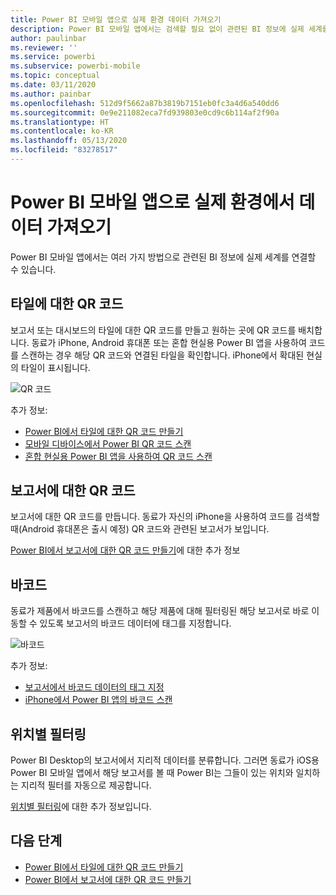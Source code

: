 ```yaml
---
title: Power BI 모바일 앱으로 실제 환경 데이터 가져오기
description: Power BI 모바일 앱에서는 검색할 필요 없이 관련된 BI 정보에 실제 세계를 연결할 수 있습니다.
author: paulinbar
ms.reviewer: ''
ms.service: powerbi
ms.subservice: powerbi-mobile
ms.topic: conceptual
ms.date: 03/11/2020
ms.author: painbar
ms.openlocfilehash: 512d9f5662a87b3819b7151eb0fc3a4d6a540dd6
ms.sourcegitcommit: 0e9e211082eca7fd939803e0cd9c6b114af2f90a
ms.translationtype: HT
ms.contentlocale: ko-KR
ms.lasthandoff: 05/13/2020
ms.locfileid: "83278517"
---
```

# <a name="get-data-from-the-real-world-with-the-power-bi-mobile-apps"></a>Power BI 모바일 앱으로 실제 환경에서 데이터 가져오기
Power BI 모바일 앱에서는 여러 가지 방법으로 관련된 BI 정보에 실제 세계를 연결할 수 있습니다. 

## <a name="qr-codes-for-tiles"></a>타일에 대한 QR 코드
보고서 또는 대시보드의 타일에 대한 QR 코드를 만들고 원하는 곳에 QR 코드를 배치합니다. 동료가 iPhone, Android 휴대폰 또는 혼합 현실용 Power BI 앱을 사용하여 코드를 스캔하는 경우 해당 QR 코드와 연결된 타일을 확인합니다. iPhone에서 확대된 현실의 타일이 표시됩니다.

![QR 코드](./media/mobile-apps-data-in-real-world-context/power-bi-ios-qr-ar-scanner-small.png)

추가 정보:

* [Power BI에서 타일에 대한 QR 코드 만들기](../../create-reports/service-create-qr-code-for-tile.md)
* [모바일 디바이스에서 Power BI QR 코드 스캔](mobile-apps-qr-code.md)
* [혼합 현실용 Power BI 앱을 사용하여 QR 코드 스캔](mobile-mixed-reality-app.md#scan-a-report-qr-code-in-holographic-view)

## <a name="qr-codes-for-reports"></a>보고서에 대한 QR 코드
보고서에 대한 QR 코드를 만듭니다.  동료가 자신의 iPhone을 사용하여 코드를 검색할 때(Android 휴대폰은 출시 예정) QR 코드와 관련된 보고서가 보입니다. 

[Power BI에서 보고서에 대한 QR 코드 만들기](../../create-reports/service-create-qr-code-for-report.md)에 대한 추가 정보

## <a name="barcodes"></a>바코드
동료가 제품에서 바코드를 스캔하고 해당 제품에 대해 필터링된 해당 보고서로 바로 이동할 수 있도록 보고서의 바코드 데이터에 태그를 지정합니다.

![바코드](./media/mobile-apps-data-in-real-world-context/power-bi-barcode-scanner.png)

추가 정보:

* [보고서에서 바코드 데이터의 태그 지정](../../transform-model/desktop-mobile-barcodes.md)
* [iPhone에서 Power BI 앱의 바코드 스캔](mobile-apps-scan-barcode-iphone.md)

## <a name="filter-by-location"></a>위치별 필터링
Power BI Desktop의 보고서에서 지리적 데이터를 분류합니다. 그러면 동료가 iOS용 Power BI 모바일 앱에서 해당 보고서를 볼 때 Power BI는 그들이 있는 위치와 일치하는 지리적 필터를 자동으로 제공합니다.

[위치별 필터링](mobile-apps-geographic-filtering.md)에 대한 추가 정보입니다.

## <a name="next-steps"></a>다음 단계
* [Power BI에서 타일에 대한 QR 코드 만들기](../../create-reports/service-create-qr-code-for-tile.md)
* [Power BI에서 보고서에 대한 QR 코드 만들기](../../create-reports/service-create-qr-code-for-report.md)
